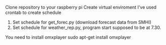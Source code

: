 Clone repository to your raspberry pi
Create virtual enviroment
I've used crontab to create schedule
1. Set schedule for get_forec.py (download forecast data from SMHI)
2. Set schedule for weather_rep.py, program start supposed to be at 7.30.

You need to install omxplayer
sudo apt-get install omxplayer



